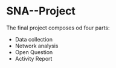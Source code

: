 # SNA--Project

The final project composes od four parts:
- Data collection
- Network analysis
- Open Question
- Activity Report

